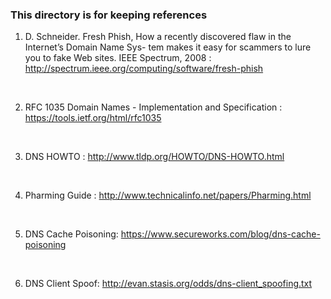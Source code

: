 ### This directory is for keeping references

1. D. Schneider. Fresh Phish, How a recently discovered flaw in the Internet’s Domain Name Sys- tem makes it easy for scammers to lure you to fake Web sites. IEEE Spectrum, 2008 : http://spectrum.ieee.org/computing/software/fresh-phish

<br />

2. RFC 1035 Domain Names - Implementation and Specification : https://tools.ietf.org/html/rfc1035

<br />

3. DNS HOWTO : http://www.tldp.org/HOWTO/DNS-HOWTO.html

<br />

4. Pharming Guide : http://www.technicalinfo.net/papers/Pharming.html

<br />

5. DNS Cache Poisoning: https://www.secureworks.com/blog/dns-cache-poisoning

<br />

6. DNS Client Spoof: http://evan.stasis.org/odds/dns-client_spoofing.txt
